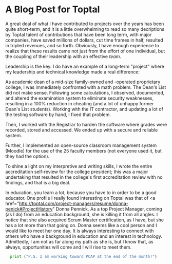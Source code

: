 # A Blog Post for Toptal

  A great deal of what I have contributed to projects over the years has been quite short-term, and it is a little overwhelming to read so many decriptions by Toptal talent of contributions that have been long term, with major companies, have saved millions of dollars, cut time frames in half, resulted in tripled revenues, and so forth. Obviously, I have enough experience to realize that these results came not just from the effort of one individual, but the coupling of their leadership with an effective <i>team</i>.
  
  Leadership is the key. I do have an example of a long-term "project" where my leadership and technical knowledge made a real difference:
  
  As academic dean of a mid-size family-owned and -operated proprietary college, I was immediately confronted with a math problem. The Dean's List did not make sense. Following some calculations, I observed, documented, and altered the examination system to eliminate security weaknesses, resulting in a 100% reduction in cheating (and a lot of unhappy former Dean's List students). Working with the IT contractor, and updating a lot of the testing software by hand, I fixed that problem.
  
  Then, I worked with the Registrar to harden the software where grades were recorded, stored and accessed. We ended up with a secure and reliable system.
  
  Further, I implemented an open-source classroom management system (Moodle) for the use of the 25 faculty members (not everyone used it, but they had the option).
  
  To shine a light on my interpretive and writing skills, I wrote the entire accreditation self-review for the college president; this was a major undertaking that resulted in the college's first accreditation review with no findings, and that is a big deal.
  
  In education, you learn a lot, because you have to in order to be a good educator. One profile I really found interesting on Toptal was that of <a href="http://toptal.com/project-managers/resume/donna-penick#ProjectHistory" Donna Pennick</a>. As a top Project Manager, coming (as I do) from an education background, she is killing it from all angles. I notice that she also acquired Scrum Master certification, as I have, but she has a lot more than that going on. Donna seems like a cool person and I would like to meet her one day. It is always interesting to connect with others who have a background in education and an interest in technology. Admittedly, I am not as far along my path as she is, but I know that, as always, opportunities will come and I will rise to meet them.
```python
  print ("P.S. I am working toward PCAP at the end of the month!")
  ```
